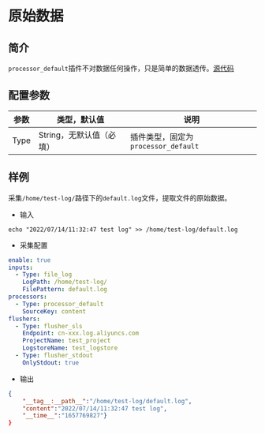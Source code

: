 # 原始数据

## 简介
`processor_default`插件不对数据任何操作，只是简单的数据透传。[源代码](https://github.com/alibaba/ilogtail/blob/main/plugins/processor/defaultone/processor_default.go)

## 配置参数
| 参数 | 类型，默认值 | 说明 |
| - | - | - |
| Type    | String，无默认值（必填） | 插件类型，固定为`processor_default`      |


## 样例
采集`/home/test-log/`路径下的`default.log`文件，提取文件的原始数据。

* 输入
```
echo "2022/07/14/11:32:47 test log" >> /home/test-log/default.log
```

* 采集配置
```yaml
enable: true
inputs:
  - Type: file_log
    LogPath: /home/test-log/
    FilePattern: default.log
processors:
  - Type: processor_default
    SourceKey: content
flushers:
  - Type: flusher_sls
    Endpoint: cn-xxx.log.aliyuncs.com
    ProjectName: test_project
    LogstoreName: test_logstore
  - Type: flusher_stdout
    OnlyStdout: true
```

* 输出
```json
{
    "__tag__:__path__":"/home/test-log/default.log",
    "content":"2022/07/14/11:32:47 test log",
    "__time__":"1657769827"}
}
```